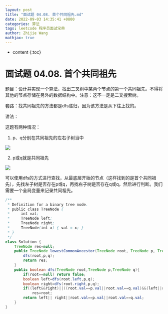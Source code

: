 ```yaml
---
layout: post
title: "面试题 04.08. 首个共同祖先.md"
date: 2022-09-03 14:35:41 +0800
categories: 算法
tags: leetcode 程序员面试宝典
author: Zhijie Wang
mathjax: true
---
```



* content
{:toc}














# 面试题 04.08. 首个共同祖先

题目：设计并实现一个算法，找出二叉树中某两个节点的第一个共同祖先。不得将其他的节点存储在另外的数据结构中。注意：这不一定是二叉搜索树。

套路：找共同祖先的方法都是dfs递归，因为该方法是从下往上找的。

讲法：

这题有两种情况：

1. p、q分别在共同祖先的左右子树当中

![](D:/下载/youdaonote-pull-master/youdaonote-pull-master/youdaonote/youdaonote-images/WEBRESOURCE3229a07ee367f201e7bc683f0eafeb10.png)



2. p或q就是共同祖先

![](D:/下载/youdaonote-pull-master/youdaonote-pull-master/youdaonote/youdaonote-images/WEBRESOURCE9787d020cb09181a71a4d1b3f182e067.png)

可以使用dfs的方式进行查找，从最底层开始的节点（这样找到的是首个共同祖先），先找左子树是否存在p或q，再找右子树是否存在q或q，然后进行判断。我们需要一个全局变量来记录共同祖先。

```java
/**
 * Definition for a binary tree node.
 * public class TreeNode {
 *     int val;
 *     TreeNode left;
 *     TreeNode right;
 *     TreeNode(int x) { val = x; }
 * }
 */
class Solution {
    TreeNode res=null;
    public TreeNode lowestCommonAncestor(TreeNode root, TreeNode p, TreeNode q) {
        dfs(root,p,q);
        return res;
    }
    public boolean dfs(TreeNode root,TreeNode p,TreeNode q){
        if(root==null) return false;
        boolean left=dfs(root.left,p,q);
        boolean right=dfs(root.right,p,q);
        if((left&&right)||((root.val==p.val||root.val==q.val)&&(left||right))) 
            res=root;
        return left|| right||root.val==p.val||root.val==q.val;
    }
}
```

